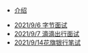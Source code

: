 - [介绍](面经/)

* [2021/9/6 字节面试](面经/20210906字节面试.md)
* [2021/9/7 滴滴出行面试](面经/20210907滴滴出行面试.md)
* [2021/9/14花旗银行笔试](面经/20210914花旗银行笔试.md)

